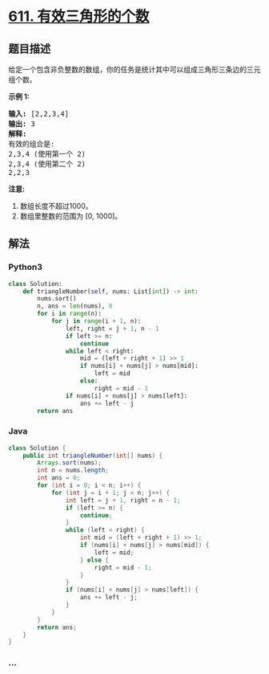 # [611. 有效三角形的个数](https://leetcode-cn.com/problems/valid-triangle-number)



## 题目描述

<!-- 这里写题目描述 -->

<p>给定一个包含非负整数的数组，你的任务是统计其中可以组成三角形三条边的三元组个数。</p>

<p><strong>示例 1:</strong></p>

<pre>
<strong>输入:</strong> [2,2,3,4]
<strong>输出:</strong> 3
<strong>解释:</strong>
有效的组合是: 
2,3,4 (使用第一个 2)
2,3,4 (使用第二个 2)
2,2,3
</pre>

<p><strong>注意:</strong></p>

<ol>
	<li>数组长度不超过1000。</li>
	<li>数组里整数的范围为 [0, 1000]。</li>
</ol>


## 解法

<!-- 这里可写通用的实现逻辑 -->

<!-- tabs:start -->

### **Python3**

<!-- 这里可写当前语言的特殊实现逻辑 -->

```python
class Solution:
    def triangleNumber(self, nums: List[int]) -> int:
        nums.sort()
        n, ans = len(nums), 0
        for i in range(n):
            for j in range(i + 1, n):
                left, right = j + 1, n - 1
                if left >= n:
                    continue
                while left < right:
                    mid = (left + right + 1) >> 1
                    if nums[i] + nums[j] > nums[mid]:
                        left = mid
                    else:
                        right = mid - 1
                if nums[i] + nums[j] > nums[left]:
                    ans += left - j
        return ans
```

### **Java**

<!-- 这里可写当前语言的特殊实现逻辑 -->

```java
class Solution {
    public int triangleNumber(int[] nums) {
        Arrays.sort(nums);
        int n = nums.length;
        int ans = 0;
        for (int i = 0; i < n; i++) {
            for (int j = i + 1; j < n; j++) {
                int left = j + 1, right = n - 1;
                if (left >= n) {
                    continue;
                }
                while (left < right) {
                    int mid = (left + right + 1) >> 1;
                    if (nums[i] + nums[j] > nums[mid]) {
                        left = mid;
                    } else {
                        right = mid - 1;
                    }
                }
                if (nums[i] + nums[j] > nums[left]) {
                    ans += left - j;
                }
            }
        }
        return ans;
    }
}
```

### **...**

```

```

<!-- tabs:end -->
